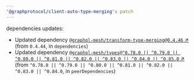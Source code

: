 ```yaml
---
'@graphprotocol/client-auto-type-merging': patch
---
```

dependencies updates:
  - Updated dependency [`@graphql-mesh/transform-type-merging@0.4.46` ↗︎](https://www.npmjs.com/package/@graphql-mesh/transform-type-merging/v/0.4.46) (from `0.4.44`, in `dependencies`)
  - Updated dependency [`@graphql-mesh/types@^0.78.0 || ^0.79.0 || ^0.80.0 || ^0.81.0 || ^0.82.0 || ^0.83.0 || ^0.84.0 || ^0.85.0` ↗︎](https://www.npmjs.com/package/@graphql-mesh/types/v/0.78.0) (from `^0.78.0 || ^0.79.0 || ^0.80.0 || ^0.81.0 || ^0.82.0 || ^0.83.0 || ^0.84.0`, in `peerDependencies`)
